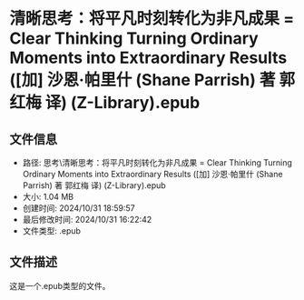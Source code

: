 ﻿# 清晰思考：将平凡时刻转化为非凡成果 = Clear Thinking Turning Ordinary Moments into Extraordinary Results ([加] 沙恩·帕里什 (Shane Parrish) 著  郭红梅 译) (Z-Library).epub

## 文件信息
- 路径: 思考\清晰思考：将平凡时刻转化为非凡成果 = Clear Thinking Turning Ordinary Moments into Extraordinary Results ([加] 沙恩·帕里什 (Shane Parrish) 著  郭红梅 译) (Z-Library).epub
- 大小: 1.04 MB
- 创建时间: 2024/10/31 18:59:57
- 最后修改时间: 2024/10/31 16:22:42
- 文件类型: .epub

## 文件描述
这是一个.epub类型的文件。

